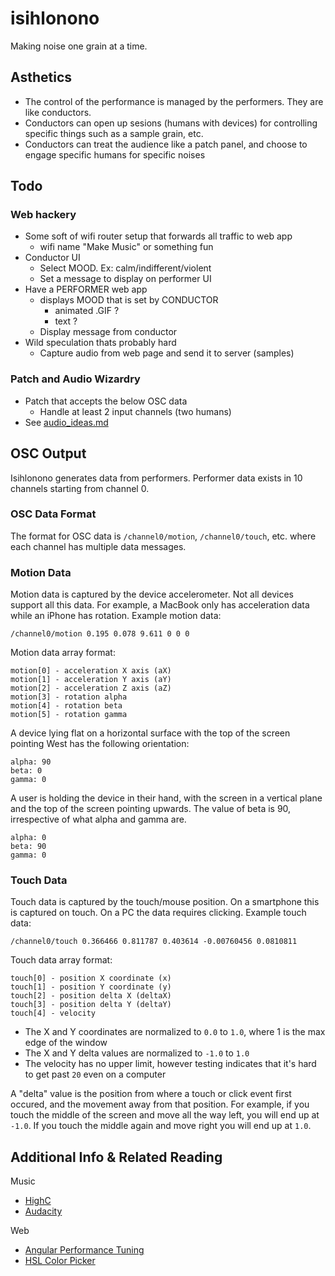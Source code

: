 isihlonono
==========

Making noise one grain at a time.

## Asthetics

* The control of the performance is managed by the performers. They are like conductors.
* Conductors can open up sesions (humans with devices) for controlling specific things such as a sample grain, etc.
* Conductors can treat the audience like a patch panel, and choose to engage specific humans for specific noises

## Todo

### Web hackery

* Some soft of wifi router setup that forwards all traffic to web app
    * wifi name "Make Music" or something fun
* Conductor UI
    * Select MOOD. Ex: calm/indifferent/violent
    * Set a message to display on performer UI
* Have a PERFORMER web app
  * displays MOOD that is set by CONDUCTOR
    * animated .GIF ?
    * text ?
  * Display message from conductor  
* Wild speculation thats probably hard
  * Capture audio from web page and send it to server (samples)

### Patch and Audio Wizardry

* Patch that accepts the below OSC data
  * Handle at least 2 input channels (two humans)
* See [audio_ideas.md](audio_ideas.md)

## OSC Output

Isihlonono generates data from performers. Performer data exists in 10 channels starting from channel 0.

### OSC Data Format

The format for OSC data is `/channel0/motion`, `/channel0/touch`, etc. where each channel has multiple data messages.

### Motion Data

Motion data is captured by the device accelerometer. Not all devices support all this data. For example, a MacBook only has acceleration data while an iPhone has rotation. Example motion data:

    /channel0/motion 0.195 0.078 9.611 0 0 0

Motion data array format:

    motion[0] - acceleration X axis (aX)
    motion[1] - acceleration Y axis (aY)
    motion[2] - acceleration Z axis (aZ)
    motion[3] - rotation alpha
    motion[4] - rotation beta
    motion[5] - rotation gamma

A device lying flat on a horizontal surface with the top of the screen pointing West has the following orientation:

    alpha: 90
    beta: 0
    gamma: 0

A user is holding the device in their hand, with the screen in a vertical plane and the top of the screen pointing upwards. The value of beta is 90, irrespective of what alpha and gamma are.

    alpha: 0
    beta: 90
    gamma: 0

### Touch Data

Touch data is captured by the touch/mouse position. On a smartphone this is captured on touch. On a PC the data requires clicking. Example touch data:

    /channel0/touch 0.366466 0.811787 0.403614 -0.00760456 0.0810811

Touch data array format:

    touch[0] - position X coordinate (x)
    touch[1] - position Y coordinate (y)
    touch[2] - position delta X (deltaX)
    touch[3] - position delta Y (deltaY)
    touch[4] - velocity

* The X and Y coordinates are normalized to `0.0` to `1.0`, where 1 is the max edge of the window
* The X and Y delta values are normalized to `-1.0` to `1.0`  
* The velocity has no upper limit, however testing indicates that it's hard to get past `20` even on a computer

A "delta" value is the position from where a touch or click event first occured, and the movement away from that position. For example, if you touch the middle of the screen and move all the way left, you will end up at `-1.0`. If you touch the middle again and move right you will end up at `1.0`.

## Additional Info & Related Reading

Music

* [HighC](http://highc.org/)
* [Audacity](http://audacity.sourceforge.net/)

Web

* [Angular Performance Tuning](http://www.slideshare.net/dragosrusu/angularjs-overcoming-performance-issues-limits)
* [HSL Color Picker](http://hslpicker.com/)
